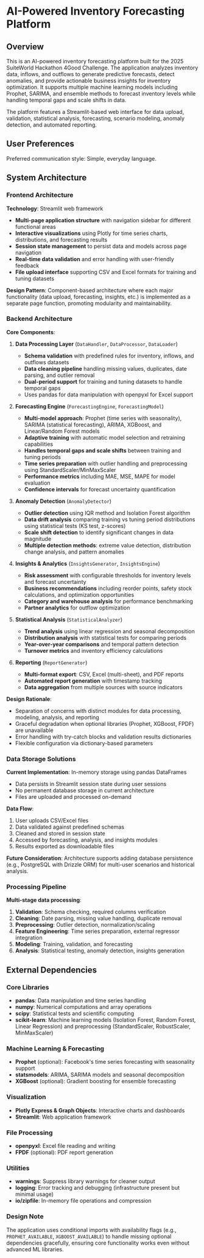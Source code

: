 # AI-Powered Inventory Forecasting Platform

## Overview

This is an AI-powered inventory forecasting platform built for the 2025 SuiteWorld Hackathon 4Good Challenge. The application analyzes inventory data, inflows, and outflows to generate predictive forecasts, detect anomalies, and provide actionable business insights for inventory optimization. It supports multiple machine learning models including Prophet, SARIMA, and ensemble methods to forecast inventory levels while handling temporal gaps and scale shifts in data.

The platform features a Streamlit-based web interface for data upload, validation, statistical analysis, forecasting, scenario modeling, anomaly detection, and automated reporting.

## User Preferences

Preferred communication style: Simple, everyday language.

## System Architecture

### Frontend Architecture
**Technology**: Streamlit web framework
- **Multi-page application structure** with navigation sidebar for different functional areas
- **Interactive visualizations** using Plotly for time series charts, distributions, and forecasting results
- **Session state management** to persist data and models across page navigation
- **Real-time data validation** and error handling with user-friendly feedback
- **File upload interface** supporting CSV and Excel formats for training and tuning datasets

**Design Pattern**: Component-based architecture where each major functionality (data upload, forecasting, insights, etc.) is implemented as a separate page function, promoting modularity and maintainability.

### Backend Architecture
**Core Components**:

1. **Data Processing Layer** (`DataHandler`, `DataProcessor`, `DataLoader`)
   - **Schema validation** with predefined rules for inventory, inflows, and outflows datasets
   - **Data cleaning pipeline** handling missing values, duplicates, date parsing, and outlier removal
   - **Dual-period support** for training and tuning datasets to handle temporal gaps
   - Uses pandas for data manipulation with openpyxl for Excel support

2. **Forecasting Engine** (`ForecastingEngine`, `ForecastingModel`)
   - **Multi-model approach**: Prophet (time series with seasonality), SARIMA (statistical forecasting), ARIMA, XGBoost, and Linear/Random Forest models
   - **Adaptive training** with automatic model selection and retraining capabilities
   - **Handles temporal gaps and scale shifts** between training and tuning periods
   - **Time series preparation** with outlier handling and preprocessing using StandardScaler/MinMaxScaler
   - **Performance metrics** including MAE, MSE, MAPE for model evaluation
   - **Confidence intervals** for forecast uncertainty quantification

3. **Anomaly Detection** (`AnomalyDetector`)
   - **Outlier detection** using IQR method and Isolation Forest algorithm
   - **Data drift analysis** comparing training vs tuning period distributions using statistical tests (KS test, z-scores)
   - **Scale shift detection** to identify significant changes in data magnitude
   - **Multiple detection methods**: extreme value detection, distribution change analysis, and pattern anomalies

4. **Insights & Analytics** (`InsightsGenerator`, `InsightsEngine`)
   - **Risk assessment** with configurable thresholds for inventory levels and forecast uncertainty
   - **Business recommendations** including reorder points, safety stock calculations, and optimization opportunities
   - **Category and warehouse analysis** for performance benchmarking
   - **Partner analytics** for outflow optimization

5. **Statistical Analysis** (`StatisticalAnalyzer`)
   - **Trend analysis** using linear regression and seasonal decomposition
   - **Distribution analysis** with statistical tests for comparing periods
   - **Year-over-year comparisons** and temporal pattern detection
   - **Turnover metrics** and inventory efficiency calculations

6. **Reporting** (`ReportGenerator`)
   - **Multi-format export**: CSV, Excel (multi-sheet), and PDF reports
   - **Automated report generation** with timestamp tracking
   - **Data aggregation** from multiple sources with source indicators

**Design Rationale**: 
- Separation of concerns with distinct modules for data processing, modeling, analysis, and reporting
- Graceful degradation when optional libraries (Prophet, XGBoost, FPDF) are unavailable
- Error handling with try-catch blocks and validation results dictionaries
- Flexible configuration via dictionary-based parameters

### Data Storage Solutions
**Current Implementation**: In-memory storage using pandas DataFrames
- Data persists in Streamlit session state during user sessions
- No permanent database storage in current architecture
- Files are uploaded and processed on-demand

**Data Flow**:
1. User uploads CSV/Excel files
2. Data validated against predefined schemas
3. Cleaned and stored in session state
4. Accessed by forecasting, analysis, and insights modules
5. Results exported as downloadable files

**Future Consideration**: Architecture supports adding database persistence (e.g., PostgreSQL with Drizzle ORM) for multi-user scenarios and historical analysis.

### Processing Pipeline
**Multi-stage data processing**:
1. **Validation**: Schema checking, required columns verification
2. **Cleaning**: Date parsing, missing value handling, duplicate removal
3. **Preprocessing**: Outlier detection, normalization/scaling
4. **Feature Engineering**: Time series preparation, external regressor integration
5. **Modeling**: Training, validation, and forecasting
6. **Analysis**: Statistical testing, anomaly detection, insights generation

## External Dependencies

### Core Libraries
- **pandas**: Data manipulation and time series handling
- **numpy**: Numerical computations and array operations
- **scipy**: Statistical tests and scientific computing
- **scikit-learn**: Machine learning models (Isolation Forest, Random Forest, Linear Regression) and preprocessing (StandardScaler, RobustScaler, MinMaxScaler)

### Machine Learning & Forecasting
- **Prophet** (optional): Facebook's time series forecasting with seasonality support
- **statsmodels**: ARIMA, SARIMA models and seasonal decomposition
- **XGBoost** (optional): Gradient boosting for ensemble forecasting

### Visualization
- **Plotly Express & Graph Objects**: Interactive charts and dashboards
- **Streamlit**: Web application framework

### File Processing
- **openpyxl**: Excel file reading and writing
- **FPDF** (optional): PDF report generation

### Utilities
- **warnings**: Suppress library warnings for cleaner output
- **logging**: Error tracking and debugging (infrastructure present but minimal usage)
- **io/zipfile**: In-memory file operations and compression

### Design Note
The application uses conditional imports with availability flags (e.g., `PROPHET_AVAILABLE`, `XGBOOST_AVAILABLE`) to handle missing optional dependencies gracefully, ensuring core functionality works even without advanced ML libraries.